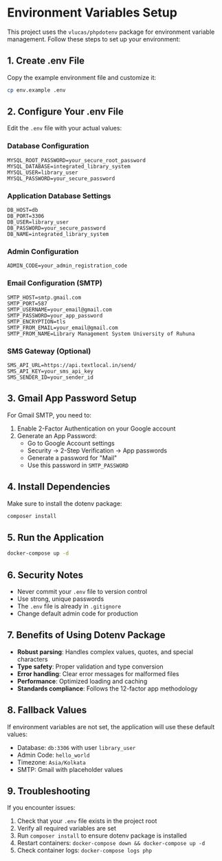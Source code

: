# Environment Variables Setup

This project uses the `vlucas/phpdotenv` package for environment variable management. Follow these steps to set up your environment:

## 1. Create .env File

Copy the example environment file and customize it:

```bash
cp env.example .env
```

## 2. Configure Your .env File

Edit the `.env` file with your actual values:

### Database Configuration
```env
MYSQL_ROOT_PASSWORD=your_secure_root_password
MYSQL_DATABASE=integrated_library_system
MYSQL_USER=library_user
MYSQL_PASSWORD=your_secure_password
```

### Application Database Settings
```env
DB_HOST=db
DB_PORT=3306
DB_USER=library_user
DB_PASSWORD=your_secure_password
DB_NAME=integrated_library_system
```

### Admin Configuration
```env
ADMIN_CODE=your_admin_registration_code
```

### Email Configuration (SMTP)
```env
SMTP_HOST=smtp.gmail.com
SMTP_PORT=587
SMTP_USERNAME=your_email@gmail.com
SMTP_PASSWORD=your_app_password
SMTP_ENCRYPTION=tls
SMTP_FROM_EMAIL=your_email@gmail.com
SMTP_FROM_NAME=Library Management System University of Ruhuna
```

### SMS Gateway (Optional)
```env
SMS_API_URL=https://api.textlocal.in/send/
SMS_API_KEY=your_sms_api_key
SMS_SENDER_ID=your_sender_id
```

## 3. Gmail App Password Setup

For Gmail SMTP, you need to:

1. Enable 2-Factor Authentication on your Google account
2. Generate an App Password:
   - Go to Google Account settings
   - Security → 2-Step Verification → App passwords
   - Generate a password for "Mail"
   - Use this password in `SMTP_PASSWORD`

## 4. Install Dependencies

Make sure to install the dotenv package:

```bash
composer install
```

## 5. Run the Application

```bash
docker-compose up -d
```

## 6. Security Notes

- Never commit your `.env` file to version control
- Use strong, unique passwords
- The `.env` file is already in `.gitignore`
- Change default admin code for production

## 7. Benefits of Using Dotenv Package

- **Robust parsing**: Handles complex values, quotes, and special characters
- **Type safety**: Proper validation and type conversion
- **Error handling**: Clear error messages for malformed files
- **Performance**: Optimized loading and caching
- **Standards compliance**: Follows the 12-factor app methodology

## 8. Fallback Values

If environment variables are not set, the application will use these default values:
- Database: `db:3306` with user `library_user`
- Admin Code: `hello_world`
- Timezone: `Asia/Kolkata`
- SMTP: Gmail with placeholder values

## 9. Troubleshooting

If you encounter issues:

1. Check that your `.env` file exists in the project root
2. Verify all required variables are set
3. Run `composer install` to ensure dotenv package is installed
4. Restart containers: `docker-compose down && docker-compose up -d`
5. Check container logs: `docker-compose logs php`
